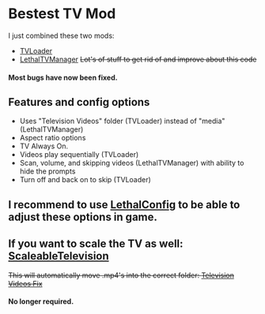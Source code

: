 # Bestest TV Mod
I just combined these two mods:  
- [TVLoader](https://thunderstore.io/c/lethal-company/p/Rattenbonkers/TVLoader/)
- [LethalTVManager](https://thunderstore.io/c/lethal-company/p/Bushwacc/LethalTVManager/)
~~Lot's of stuff to get rid of and improve about this code~~ 
#### Most bugs have now been fixed. 
## Features and config options
- Uses "Television Videos" folder (TVLoader) instead of "media" (LethalTVManager)
- Aspect ratio options
- TV Always On.
- Videos play sequentially (TVLoader)
- Scan, volume, and skipping videos (LethalTVManager) with ability to hide the prompts
- Turn off and back on to skip (TVLoader)
## I recommend to use [LethalConfig](https://thunderstore.io/c/lethal-company/p/AinaVT/LethalConfig/) to be able to adjust these options in game. 
## If you want to scale the TV as well: [ScaleableTelevision](https://thunderstore.io/c/lethal-company/p/DeathWrench/ScaleableTelevision/)
~~This will automatically move .mp4's into the correct folder: [Television Videos Fix](https://thunderstore.io/c/lethal-company/p/DeathWrench/TelevisionVideosFix/)~~ 
#### No longer required.
